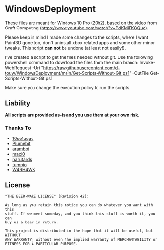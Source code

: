 # WindowsDeployment

These files are meant for Windows 10 Pro (20h2), based on the video from Craft Computing (https://www.youtube.com/watch?v=PdKMiFKGQuc).

Please keep in mind I made some changes to the scripts, where I want Paint3D gone too, don't uninstall xbox related apps and some other minor tweaks.
This script **can not** be undone (at least not easily!).

I've created a script to get the files needed without git. Use the following powershell command to download the files from the main branch:
Invoke-WebRequest -Uri "https://raw.githubusercontent.com/d-touw/WindowsDeployment/main/Get-Scripts-Without-Git.ps1" -OutFile Get-Scripts-Without-Git.ps1

Make sure you change the execution policy to run the scripts.

## Liability

**All scripts are provided as-is and you use them at your own risk.**

### Thanks To

- [10se1ucgo](https://github.com/10se1ucgo)
- [Plumebit](https://github.com/Plumebit)
- [aramboi](https://github.com/aramboi)
- [maci0](https://github.com/maci0)
- [narutards](https://github.com/narutards)
- [tumpio](https://github.com/tumpio)
- [W4RH4WK](https://github.com/W4RH4WK)

## License

    "THE BEER-WARE LICENSE" (Revision 42):

    As long as you retain this notice you can do whatever you want with this
    stuff. If we meet someday, and you think this stuff is worth it, you can
    buy us a beer in return.

    This project is distributed in the hope that it will be useful, but WITHOUT
    ANY WARRANTY; without even the implied warranty of MERCHANTABILITY or
    FITNESS FOR A PARTICULAR PURPOSE.
